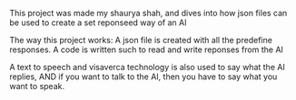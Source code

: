 This project was made my shaurya shah, and dives into how json files can be used to create a set reponseed way of an AI

The way this project works:
    A json file is created with all the predefine responses.
    A code is written such to read and write reponses from the AI

  A text to speech and visaverca technology is also used to say what the AI replies, AND if you want to talk to the AI, then you have to say what you want to speak.
